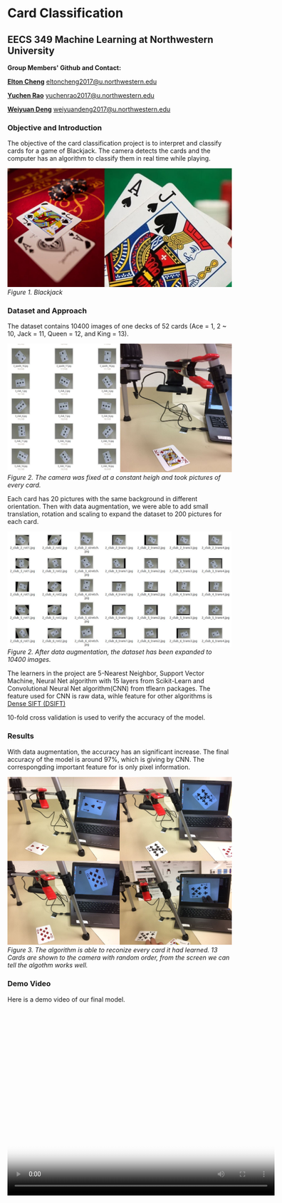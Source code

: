 # Card Classification
## EECS 349 Machine Learning at Northwestern University

**Group Members' Github and Contact:** 

[**Elton Cheng**](https://github.com/echeng22) eltoncheng2017@u.northwestern.edu

[**Yuchen Rao**](https://github.com/yuchenrao) yuchenrao2017@u.northwestern.edu

[**Weiyuan Deng**](https://github.com/WeiyuanDeng) weiyuandeng2017@u.northwestern.edu


### Objective and Introduction

The objective of the card classification project is to interpret and classify cards for a game of Blackjack. The camera detects the cards  and the computer has an algorithm to classify them in real time while playing.

![image of Blackjack here](/images/image1.JPG)
*Figure 1. Blackjack*

### Dataset and Approach

The dataset contains 10400 images of one decks of 52 cards (Ace = 1, 2 ~ 10, Jack = 11, Queen = 12, and King = 13). 

![image of getting dataset](/images/image2.JPG)
*Figure 2. The camera was fixed at a constant heigh and took pictures of every card.*

Each card has 20 pictures with the same background in different orientation. Then with data augmentation, we were able to add small translation, rotation and scaling to expand the dataset to 200 pictures for each card.

![image of after data augmentation](/images/image5.JPG)
*Figure 2. After data augmentation, the dataset has been expanded to 10400 images.*

The learners in the project are 5-Nearest Neighbor, Support Vector Machine, Neural Net algorithm with 15 layers from Scikit-Learn
and Convolutional Neural Net algorithm(CNN) from tflearn packages. The feature used for CNN is raw data, wihle feature for other algorithms is [Dense SIFT (DSIFT)](http://docs.opencv.org/trunk/da/df5/tutorial_py_sift_intro.html)

10-fold cross validation is used to verify the accuracy of the model.

### Results

With data augmentation, the accuracy has an significant increase. The final accuracy of the model is around 97%, which is giving by CNN. The correspongding important feature for is only pixel information. 

![image of card recognition](/images/Image3.JPG)
*Figure 3. The algorithm is able to reconize every card it had learned. 13 Cards are shown to the camera with random order, from the screen we can tell the algothm works well.*

### Demo Video

Here is a demo video of our final model.

<div align="center">
    <video align="center" src="demo/mltest.mp4" poster="images/demo.JPG" width="600" height="400" controls preload></video>
</div>
